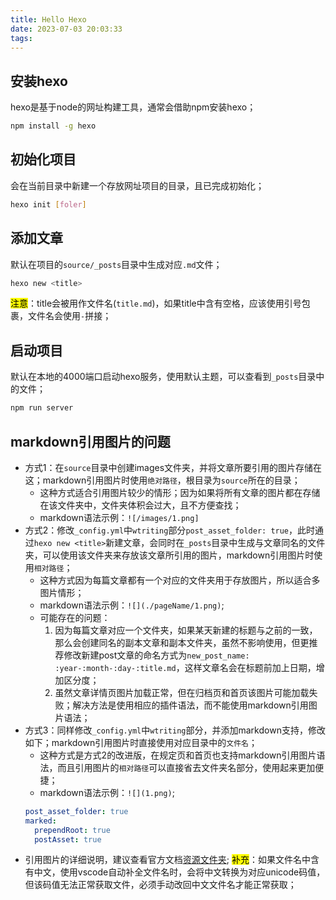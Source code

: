 ```yaml
---
title: Hello Hexo
date: 2023-07-03 20:03:33
tags:
---
```

## 安装hexo
hexo是基于node的网址构建工具，通常会借助npm安装hexo；
```bash
npm install -g hexo
```

## 初始化项目
会在当前目录中新建一个存放网址项目的目录，且已完成初始化；
```bash
hexo init [foler]
```

## 添加文章
默认在项目的`source/_posts`目录中生成对应`.md`文件；
```bash
hexo new <title>
```
<mark>注意</mark>：title会被用作文件名(`title.md`)，如果title中含有空格，应该使用引号包裹，文件名会使用`-`拼接；

## 启动项目
默认在本地的4000端口启动hexo服务，使用默认主题，可以查看到`_posts`目录中的文件；
```bash
npm run server
```

## markdown引用图片的问题
- 方式1：在`source`目录中创建images文件夹，并将文章所要引用的图片存储在这；markdown引用图片时使用`绝对路径`，根目录为`source`所在的目录；
  - 这种方式适合引用图片较少的情形；因为如果将所有文章的图片都在存储在该文件夹中，文件夹体积会过大，且不方便查找；
  - markdown语法示例：`![/images/1.png]`
- 方式2：修改`_config.yml`中`wtriting`部分`post_asset_folder: true`，此时通过`hexo new <title>`新建文章，会同时在`_posts`目录中生成与文章同名的文件夹，可以使用该文件夹来存放该文章所引用的图片，markdown引用图片时使用`相对路径`；
  - 这种方式因为每篇文章都有一个对应的文件夹用于存放图片，所以适合多图片情形；
  - markdown语法示例：`![](./pageName/1.png)`;
  - 可能存在的问题：
    1. 因为每篇文章对应一个文件夹，如果某天新建的标题与之前的一致，那么会创建同名的副本文章和副本文件夹，虽然不影响使用，但更推荐修改新建post文章的命名方式为`new_post_name: :year-:month-:day-:title.md`，这样文章名会在标题前加上日期，增加区分度；
    2. 虽然文章详情页图片加载正常，但在归档页和首页该图片可能加载失败；解决方法是使用相应的插件语法，而不能使用markdown引用图片语法；
- 方式3：同样修改`_config.yml`中`wtriting`部分，并添加markdown支持，修改如下；markdown引用图片时直接使用对应目录中的`文件名`；
  - 这种方式是方式2的改进版，在规定页和首页也支持markdown引用图片语法，而且引用图片的`相对路径`可以直接省去文件夹名部分，使用起来更加便捷；
  - markdown语法示例：`![](1.png)`;
  ```yml
  post_asset_folder: true
  marked:
    prependRoot: true
    postAsset: true
  ```
- 引用图片的详细说明，建议查看官方文档[资源文件夹](https://hexo.io/zh-cn/docs/asset-folders);
<mark>补充</mark>：如果文件名中含有中文，使用vscode自动补全文件名时，会将中文转换为对应unicode码值，但该码值无法正常获取文件，必须手动改回中文文件名才能正常获取；